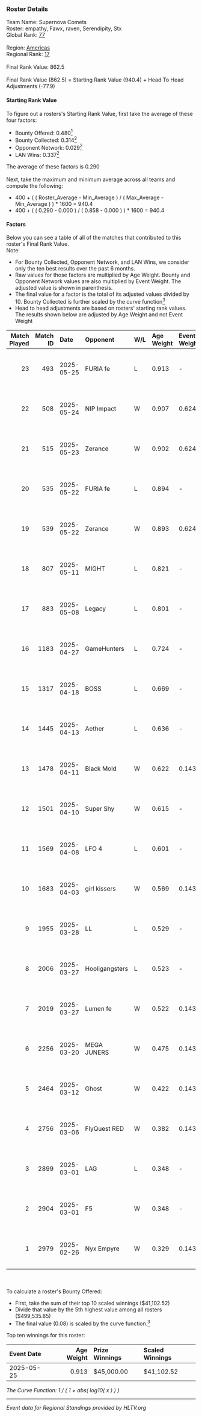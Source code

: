 ### Roster Details<br />
Team Name: Supernova Comets<br />
Roster: empathy, Fawx, raven, Serendipity, Stx<br />
Global Rank: [77](../../standings_global_2025_07_07.md)<br />
<br />
Region: [Americas]( ../../standings_americas_2025_07_07.md)<br />
Regional Rank: [17]( ../../standings_americas_2025_07_07.md)<br />
<br />
Final Rank Value:  862.5<br />
<br />
Final Rank Value (862.5) = Starting Rank Value (940.4) + Head To Head Adjustments (-77.9)<br />

#### Starting Rank Value<br />
To figure out a rosters's Starting Rank Value, first take the average of these four factors:<br />
- Bounty Offered: 0.480[<sup>1</sup>](#table2)
- Bounty Collected: 0.314[<sup>2</sup>](#table1)
- Opponent Network: 0.029[<sup>2</sup>](#table1)
- LAN Wins: 0.337[<sup>2</sup>](#table1)

The average of these factors is 0.290<br />
<br />
Next, take the maximum and minimum average across all teams and compute the following:<br />
- 400 + ( ( Roster_Average - Min_Average ) / ( Max_Average - Min_Average ) ) * 1600 = 940.4
- 400 + ( ( 0.290 - 0.000 ) / ( 0.858 - 0.000 ) ) * 1600 = 940.4


#### Factors<br />
Below you can see a table of all of the matches that contributed to this roster's Final Rank Value.<br />
Note:<br />

- For Bounty Collected, Opponent Network, and LAN Wins, we consider only the ten best results over the past 6 months.
- Raw values for those factors are multiplied by Age Weight. Bounty and Opponent Network values are also multiplied by Event Weight. The adjusted value is shown in parenthesis.
- The final value for a factor is the total of its adjusted values divided by 10. Bounty Collected is further scaled by the curve function[<sup>3</sup>](#curveFunction)
- Head to head adjustments are based on rosters' starting rank values. The results shown below are adjusted by Age Weight and not Event Weight
<span id="table1"></span><br />


| Match Played | Match ID | Date       | Opponent       | W/L | Age Weight | Event Weight | Bounty Collected | Opponent Network | LAN Wins  | H2H Adj. | Roster                                 |
| -: | -: | :- | :- | :- | :- | :- | :- | :- | :- | -: | :- |
|           23 |      493 | 2025-05-25 | FURIA fe       | L   | 0.913      | -            | -                | -                | -         |    -8.55 | empathy, Fawx, raven, Serendipity, Stx |
|           22 |      508 | 2025-05-24 | NIP Impact     | W   | 0.907      | 0.624        | 0.048 (0.027)    | 0.160 (0.091)    | 1 (0.907) |    13.68 | empathy, Fawx, raven, Serendipity, Stx |
|           21 |      515 | 2025-05-23 | Zerance        | W   | 0.902      | 0.624        | 0.031 (0.017)    | 0.138 (0.078)    | 1 (0.902) |    10.87 | empathy, Fawx, raven, Serendipity, Stx |
|           20 |      535 | 2025-05-22 | FURIA fe       | L   | 0.894      | -            | -                | -                | -         |    -8.34 | empathy, Fawx, raven, Serendipity, Stx |
|           19 |      539 | 2025-05-22 | Zerance        | W   | 0.893      | 0.624        | 0.031 (0.017)    | 0.138 (0.077)    | 1 (0.893) |    10.92 | empathy, Fawx, raven, Serendipity, Stx |
|           18 |      807 | 2025-05-11 | MIGHT          | L   | 0.821      | -            | -                | -                | -         |   -20.16 | empathy, Fawx, raven, Serendipity, Stx |
|           17 |      883 | 2025-05-08 | Legacy         | L   | 0.801      | -            | -                | -                | -         |    -2.56 | empathy, Fawx, raven, Serendipity, Stx |
|           16 |     1183 | 2025-04-27 | GameHunters    | L   | 0.724      | -            | -                | -                | -         |   -15.46 | empathy, Fawx, raven, Serendipity, Stx |
|           15 |     1317 | 2025-04-18 | BOSS           | L   | 0.669      | -            | -                | -                | -         |    -9.33 | empathy, Fawx, raven, Serendipity, Stx |
|           14 |     1445 | 2025-04-13 | Aether         | L   | 0.636      | -            | -                | -                | -         |   -15.80 | empathy, Fawx, raven, Serendipity, Stx |
|           13 |     1478 | 2025-04-11 | Black Mold     | W   | 0.622      | 0.143        | 0.002 (0.000)    | 0.051 (0.004)    | 0 (0.000) |     3.07 | empathy, Fawx, raven, Serendipity, Stx |
|           12 |     1501 | 2025-04-10 | Super Shy      | W   | 0.615      | -            | -                | -                | 0 (0.000) |     1.08 | empathy, Fawx, raven, Serendipity, Stx |
|           11 |     1569 | 2025-04-08 | LFO 4          | L   | 0.601      | -            | -                | -                | -         |   -11.76 | empathy, Fawx, raven, Serendipity, Stx |
|           10 |     1683 | 2025-04-03 | girl kissers   | W   | 0.569      | 0.143        | 0.001 (0.000)    | 0.116 (0.009)    | 0 (0.000) |     2.93 | empathy, Fawx, raven, Serendipity, Stx |
|            9 |     1955 | 2025-03-28 | LL             | L   | 0.529      | -            | -                | -                | -         |   -15.14 | empathy, Fawx, raven, Serendipity, Stx |
|            8 |     2006 | 2025-03-27 | Hooligangsters | L   | 0.523      | -            | -                | -                | -         |   -15.06 | empathy, Fawx, raven, Serendipity, Stx |
|            7 |     2019 | 2025-03-27 | Lumen fe       | W   | 0.522      | 0.143        | 0.002 (0.000)    | 0.109 (0.008)    | 0 (0.000) |     2.50 | empathy, Fawx, raven, Serendipity, Stx |
|            6 |     2256 | 2025-03-20 | MEGA JUNERS    | W   | 0.475      | 0.143        | 0.001 (0.000)    | 0.033 (0.002)    | 0 (0.000) |     1.78 | empathy, Fawx, raven, Serendipity, Stx |
|            5 |     2464 | 2025-03-12 | Ghost          | W   | 0.422      | 0.143        | 0.002 (0.000)    | 0.106 (0.006)    | 0 (0.000) |     1.92 | empathy, Fawx, raven, Serendipity, Stx |
|            4 |     2756 | 2025-03-06 | FlyQuest RED   | W   | 0.382      | 0.143        | 0.031 (0.002)    | 0.170 (0.009)    | -         |     3.12 | empathy, Fawx, raven, Serendipity, Stx |
|            3 |     2899 | 2025-03-01 | LAG            | L   | 0.348      | -            | -                | -                | -         |    -9.05 | empathy, Fawx, raven, Serendipity, Stx |
|            2 |     2904 | 2025-03-01 | F5             | W   | 0.348      | -            | -                | -                | 1 (0.348) |     0.50 | empathy, Fawx, raven, Serendipity, Stx |
|            1 |     2979 | 2025-02-26 | Nyx Empyre     | W   | 0.329      | 0.143        | 0.001 (0.000)    | 0.009 (0.000)    | -         |     0.89 | empathy, Fawx, raven, Serendipity, Stx |

<br />
<span id="table2"></span><br />
To calculate a roster's Bounty Offered:<br />

- First, take the sum of their top 10 scaled winnings ($41,102.52)
- Divide that value by the 5th highest value among all rosters ($499,535.85)
- The final value (0.08) is scaled by the curve function.[<sup>3</sup>](#curveFunction)

Top ten winnings for this roster:<br />

| Event Date | Age Weight | Prize Winnings | Scaled Winnings |
| :- | -: | :- | :- |
| 2025-05-25 |      0.913 | $45,000.00     | $41,102.52      |


<span id="curveFunction"></span>_The Curve Function: 1 / ( 1 + abs( log10( x ) ) )_<br />

---
_Event data for Regional Standings provided by HLTV.org_<br />
